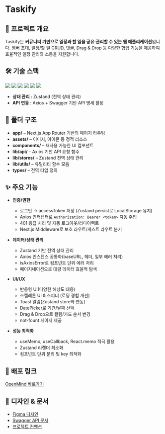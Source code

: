 # Taskify

## 📌 프로젝트 개요
Taskify는 **커뮤니티 기반으로 일정과 할 일을 공유·관리할 수 있는 웹 애플리케이션**입니다.
멤버 초대, 일정/할 일 CRUD, 댓글, Drag & Drop 등 다양한 협업 기능을 제공하여 효율적인 일정 관리와 소통을 지원합니다.

## 🛠 기술 스택
<p align="left">
  <img src="https://img.shields.io/badge/HTML5-E34F26?style=flat&logo=html5&logoColor=white"/>
  <img src="https://img.shields.io/badge/Tailwind%20CSS-06B6D4?style=flat&logo=tailwindcss&logoColor=white"/>
  <img src="https://img.shields.io/badge/JavaScript-F7DF1E?style=flat&logo=javascript&logoColor=black"/>
  <img src="https://img.shields.io/badge/TypeScript-3178C6?style=flat&logo=typescript&logoColor=white"/>
  <img src="https://img.shields.io/badge/React-61DAFB?style=flat&logo=react&logoColor=black"/>
  <img src="https://img.shields.io/badge/Next.js-000000?style=flat&logo=nextdotjs&logoColor=white"/>
</p>

- **상태 관리** : Zustand (전역 상태 관리)
- **API 연동** : Axios + Swagger 기반 API 명세 활용

## 📂 폴더 구조
- **app/** – Next.js App Router 기반의 페이지 라우팅
- **assets/** – 이미지, 아이콘 등 정적 리소스
- **components/** – 재사용 가능한 UI 컴포넌트
- **lib/api/** – Axios 기반 API 요청 함수
- **lib/stores/** – Zustand 전역 상태 관리
- **lib/utils/** – 유틸리티 함수 모음
- **types/** – 전역 타입 정의

## ✨ 주요 기능
- **인증/권한**
	- 로그인 → accessToken 저장 (Zustand persist로 LocalStorage 유지)
	- Axios 인터셉터로 `Authorization: Bearer <token>` 자동 주입 
	- 401 응답 처리 및 자동 로그아웃/리다이렉트
	- Next.js Middleware로 보호 라우트/게스트 라우트 분기

- **데이터/상태 관리**
	- Zustand 기반 전역 상태 관리
	- Axios 인스턴스 공통화(baseURL, 헤더, 일부 에러 처리) 
	- isAxiosError로 컴포넌트 단위 에러 처리
	- 페이지네이션으로 대량 데이터 효율적 탐색

- **UI/UX**
	- 반응형 UI(다양한 해상도 대응)
	- 스켈레톤 UI & 스피너 (로딩 경험 개선)
	- Toast 알림(Zustand store와 연동)
	- DatePicker로 기간/날짜 선택
	- Drag & Drop으로 컬럼/카드 순서 변경
	- not-fount 페이지 제공

- **성능 최적화**
	- useMemo, useCallback, React.memo 적극 활용
	- Zustand 리렌더 최소화
	- 컴포넌트 단위 분리 및 key 최적화

## 🚀 배포 링크
[OpenMind 바로가기](https://taskify-six-sooty.vercel.app/)

## 🎨 디자인 & 문서
- [Figma 디자인](https://www.figma.com/design/bNTFuJECTJFzpx84Vi4HzR/Taskify?node-id=0-1&p=f&t=NgAbrZsHWIAic3mt-0)
- [Swagger API 문서](https://sp-taskify-api.vercel.app/docs/#/) 
- [프로젝트 컨벤션](https://chivalrous-barberry-9bb.notion.site/Taskify-255a83bcc88680c39082e037d37efd1c?source=copy_link)
